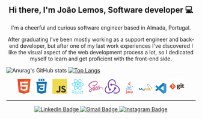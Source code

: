 <div align="center">
<h2>Hi there, I'm João Lemos, Software developer 💻 </h2>
</div>

<!--<div id="header" > 
  <img src="https://media.giphy.com/media/RbDKaczqWovIugyJmW/giphy.gif"/>
</div> -->

<!-- ### About me: -->

<div id="about-me">
  <p align="center">I'm a cheerful and curious software engineer based in Almada, Portugal.</p>

  <p align="center">After graduating I've been mostly working as a support engineer and back-end developer, but after one of my last work experiences I've discovered I like the visual aspect of the web development process a lot, so I dedicated myself to learn and get proficient with the front-end side.</p>
</div>

<!-- ### 🔥 My stats:-->

![Anurag's GitHub stats](https://github-readme-stats.vercel.app/api?username=joaodrlemos&show_icons=true&theme=radical&line_height=20em&card_width=400px)
[![Top Langs](https://github-readme-stats.vercel.app/api/top-langs/?username=joaodrlemos&layout=compact&theme=radical&card_width=400px)](https://github.com/anuraghazra/github-readme-stats)

<!-- ### :hammer_and_wrench: Languages and Tools : -->

<div id="languages-tools" align="center">
  <img src="https://github.com/devicons/devicon/blob/master/icons/html5/html5-original.svg" title="HTML" alt="HTML" width="40" height="40"/>&nbsp;
  <img src="https://github.com/devicons/devicon/blob/master/icons/css3/css3-plain-wordmark.svg"  title="CSS" alt="CSS" width="40" height="40"/>&nbsp;
  <img src="https://github.com/devicons/devicon/blob/master/icons/javascript/javascript-original.svg" title="JavaScript" alt="JavaScript" width="40" height="40"/>&nbsp;
  <img src="https://github.com/devicons/devicon/blob/master/icons/react/react-original-wordmark.svg" title="React" alt="React" width="40" height="40"/>&nbsp;
  <img src="https://github.com/devicons/devicon/blob/master/icons/sass/sass-original.svg" title="Sass" alt="Sass" width="40" height="40"/>
  <img src="https://github.com/devicons/devicon/blob/master/icons/redux/redux-original.svg" title="Redux" alt="Redux " width="40" height="40"/>&nbsp;
  <img src="https://github.com/devicons/devicon/blob/master/icons/java/java-original-wordmark.svg" title="Java" alt="Java" width="35" height="35"/>&nbsp;
  <img src="https://github.com/devicons/devicon/blob/master/icons/mysql/mysql-original-wordmark.svg" title="MySQL"  alt="MySQL" width="35" height="35"/>&nbsp;
  <img src="https://github.com/devicons/devicon/blob/master/icons/vscode/vscode-original.svg" title="vscode"  alt="vscode" width="30" height="30"/>&nbsp;
  <img src="https://github.com/devicons/devicon/blob/master/icons/git/git-original-wordmark.svg" title="Git" alt="Git" width="40" height="40"/>&nbsp;
</div>

---

<div id="badges" align="center">
  <a href="https://www.linkedin.com/in/joaodrlemos/">
    <img src="https://img.shields.io/badge/LinkedIn-blue?style=for-the-badge&logo=linkedin&logoColor=white" title="LinkedIn" alt="LinkedIn Badge"/>
  </a>
  <a href="mailto:joaodrlemos@gmail.com">
    <img src="https://img.shields.io/badge/Gmail-red?style=for-the-badge&logo=gmail&logoColor=white" title="joaodrlemos@gmail.com" alt="Gmail Badge"/>
  </a>
  <a href="https://www.instagram.com/joao_lemings/">
    <img src="https://img.shields.io/badge/Instagram-E4405F?style=for-the-badge&logo=instagram&logoColor=white" title="Instagram" alt="Instagram Badge"/>
  </a>
</div>
